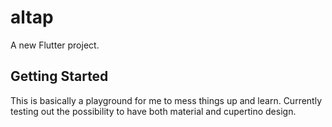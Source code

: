 # altap

A new Flutter project.

## Getting Started

This is basically a playground for me to mess things up and learn.
Currently testing out the possibility to have both material and cupertino design.
